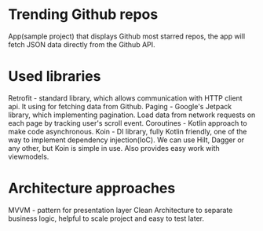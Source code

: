 # Trending Github repos
App(sample project) that displays Github most starred repos, the app will fetch JSON data directly from the Github API.

# Used libraries
Retrofit - standard library, which allows communication with HTTP client api. It using for fetching data from Github.
Paging - Google's Jetpack library, which implementing pagination. Load data from network requests on each page by tracking user's scroll event.
Coroutines - Kotlin approach to make code asynchronous.
Koin - DI library, fully Kotlin friendly, one of the way to implement dependency injection(IoC). We can use Hilt, Dagger or any other, but Koin is simple in use. Also provides easy work with viewmodels.

# Architecture approaches
MVVM - pattern for presentation layer
Clean Architecture to separate business logic, helpful to scale project and easy to test later.